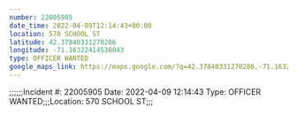 ```yaml
---
number: 22005905
date_time: 2022-04-09T12:14:43+00:00
location: 570 SCHOOL ST
latitude: 42.37840331270286
longitude: -71.16322414538043
type: OFFICER WANTED
google_maps_link: https://maps.google.com/?q=42.37840331270286,-71.16322414538043
---
```


;;;;;;Incident #: 22005905  Date: 2022-04-09 12:14:43   Type: OFFICER WANTED;;;Location: 570 SCHOOL ST;;;
